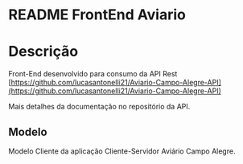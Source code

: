 # README FrontEnd Aviario

# Descrição

Front-End desenvolvido para consumo da API Rest [https://github.com/lucasantonelli21/Aviario-Campo-Alegre-API](https://github.com/lucasantonelli21/Aviario-Campo-Alegre-API)

  

Mais detalhes da documentação no repositório da API.

  

## Modelo

Modelo Cliente da aplicação Cliente-Servidor Aviário Campo Alegre.